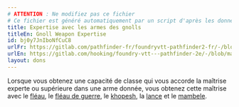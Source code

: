 ```yaml
---
# ATTENTION : Ne modifiez pas ce fichier
# Ce fichier est généré automatiquement par un script d'après les données du module Foundry VTT officiel et de sa traduction
title: Expertise avec les armes des gnolls
titleEn: Gnoll Weapon Expertise
id: bj0y7JnIboNfCuC8
urlFr: https://gitlab.com/pathfinder-fr/foundryvtt-pathfinder2-fr/-/blob/master/data/feats/bj0y7JnIboNfCuC8.htm
urlEn: https://gitlab.com/hooking/foundry-vtt---pathfinder-2e/-/blob/master/packs/data/feats.db/gnoll-weapon-expertise.json
layout: dons
---
```

Lorsque vous obtenez une capacité de classe qui vous accorde la maîtrise experte ou supérieure dans une arme donnée, vous obtenez cette maîtrise avec le [fléau](../équipements/fléau.html), le [fléau de guerre](../équipements/fléau-de-guerre.html), le [khopesh](../équipements/khopesh.html), la [lance](../équipements/lance.html) et le [mambele](../équipements/mambele-hunga-munga.html).
